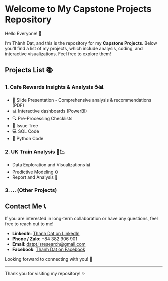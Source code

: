 # Welcome to My Capstone Projects Repository

Hello Everyone! 👋

I’m Thành Đạt, and this is the repository for my **Capstone Projects**. Below you'll find a list of my projects, which include analysis, coding, and interactive visualizations. Feel free to explore them!

## Projects List 📚

### 1. **Cafe Rewards Insights & Analysis** ☕📊
   - 📑 Slide Presentation -  Comprehensive analysis & recommendations (PDF)
   - 📊 Interactive dashboards (PowerBI)
   - 🔍 Pre-Processing Checklists
   - 🌳 Issue Tree
   - 💻 SQL Code 
   - 🐍 Python Code

### 2. **UK Train Analysis** 🚆📉
   - Data Exploration and Visualizations 📊
   - Predictive Modeling ⚙️
   - Report and Analysis 📝

### 3. **...** (Other Projects)

## Contact Me 📞

If you are interested in long-term collaboration or have any questions, feel free to reach out to me!

- **LinkedIn**: [Thanh Dat on LinkedIn](https://www.linkedin.com/in/tdp-uit/)  
- **Phone / Zalo**: +84 382 906 901  
- **Email**: [datpt.isresearch@gmail.com](mailto:datpt.isresearch@gmail.com)  
- **Facebook**: [Thanh Dat on Facebook](https://www.facebook.com/thanhdatpham.uit/)

Looking forward to connecting with you! 🌟

---

Thank you for visiting my repository! ✨

